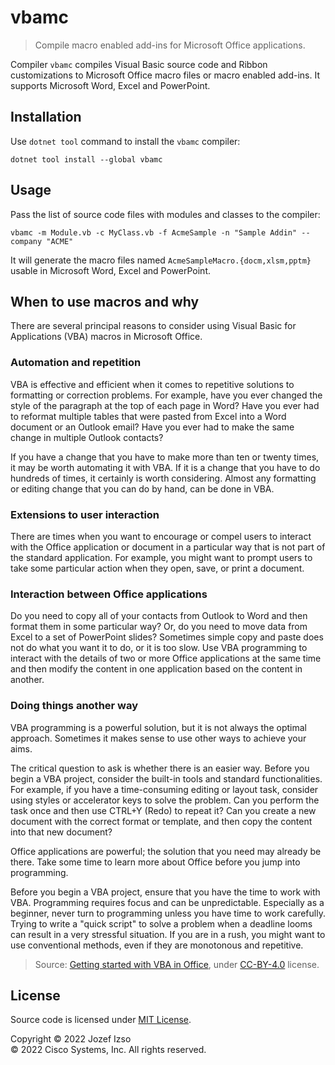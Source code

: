 # vbamc

> Compile macro enabled add-ins for Microsoft Office applications.

Compiler `vbamc` compiles Visual Basic source code and Ribbon customizations to Microsoft Office macro files or macro enabled add-ins. It supports Microsoft Word, Excel and PowerPoint.


## Installation

Use `dotnet tool` command to install the `vbamc` compiler:

```commandline
dotnet tool install --global vbamc
```


## Usage

Pass the list of source code files with modules and classes to the compiler:

```commandline
vbamc -m Module.vb -c MyClass.vb -f AcmeSample -n "Sample Addin" --company "ACME"
```

It will generate the macro files named `AcmeSampleMacro.{docm,xlsm,pptm}` usable
in Microsoft Word, Excel and PowerPoint.


## When to use macros and why

There are several principal reasons to consider using Visual Basic
for Applications (VBA) macros in Microsoft Office.


### Automation and repetition

VBA is effective and efficient when it comes to repetitive solutions to formatting or correction problems. For example, have you ever changed the style of the paragraph at the top of each page in Word? Have you ever had to reformat multiple tables that were pasted from Excel into a Word document or an Outlook email? Have you ever had to make the same change in multiple Outlook contacts?

If you have a change that you have to make more than ten or twenty times, it may be worth automating it with VBA. If it is a change that you have to do hundreds of times, it certainly is worth considering. Almost any formatting or editing change that you can do by hand, can be done in VBA.

### Extensions to user interaction

There are times when you want to encourage or compel users to interact with the Office application or document in a particular way that is not part of the standard application. For example, you might want to prompt users to take some particular action when they open, save, or print a document.

### Interaction between Office applications

Do you need to copy all of your contacts from Outlook to Word and then format them in some particular way? Or, do you need to move data from Excel to a set of PowerPoint slides? Sometimes simple copy and paste does not do what you want it to do, or it is too slow. Use VBA programming to interact with the details of two or more Office applications at the same time and then modify the content in one application based on the content in another.

### Doing things another way

VBA programming is a powerful solution, but it is not always the optimal approach. Sometimes it makes sense to use other ways to achieve your aims.

The critical question to ask is whether there is an easier way. Before you begin a VBA project, consider the built-in tools and standard functionalities. For example, if you have a time-consuming editing or layout task, consider using styles or accelerator keys to solve the problem. Can you perform the task once and then use CTRL+Y (Redo) to repeat it? Can you create a new document with the correct format or template, and then copy the content into that new document?

Office applications are powerful; the solution that you need may already be there. Take some time to learn more about Office before you jump into programming.

Before you begin a VBA project, ensure that you have the time to work with VBA. Programming requires focus and can be unpredictable. Especially as a beginner, never turn to programming unless you have time to work carefully. Trying to write a "quick script" to solve a problem when a deadline looms can result in a very stressful situation. If you are in a rush, you might want to use conventional methods, even if they are monotonous and repetitive.


> Source: [Getting started with VBA in Office](https://learn.microsoft.com/en-us/office/vba/library-reference/concepts/getting-started-with-vba-in-office), under [CC-BY-4.0](https://github.com/MicrosoftDocs/VBA-Docs/blob/main/LICENSE) license.


## License

Source code is licensed under [MIT License](LICENSE.txt).

Copyright © 2022 Jozef Izso  
© 2022 Cisco Systems, Inc. All rights reserved.

